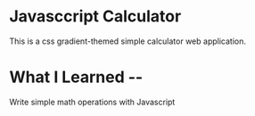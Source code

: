 # Javasccript Calculator
This is a css gradient-themed simple calculator web application.

# What I Learned --
Write simple math operations with Javascript
